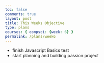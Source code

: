 ```yaml
---
toc: false
comments: true
layout: post
title: This Weeks Objective
type: plans
courses: { compsci: {week: 6} }
permalink: /plans/week6
---
```


- finish Javascript Basics test
- start planning and building passion project